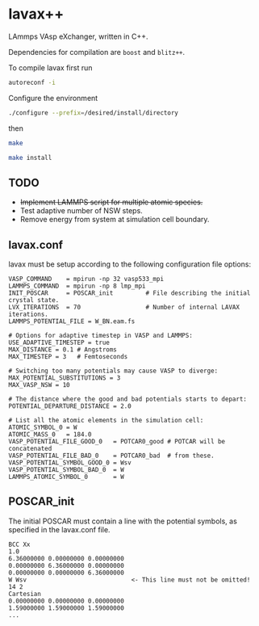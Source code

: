 # lavax++
LAmmps VAsp eXchanger, written in C++.

Dependencies for compilation are <code>boost</code> and <code>blitz++</code>.

To compile lavax first run
```bash
autoreconf -i
```
Configure the environment
```bash
./configure --prefix=/desired/install/directory
```
then
```bash
make
```
```bash
make install
```

## TODO
  * ~~Implement LAMMPS script for multiple atomic species.~~
  * Test adaptive number of NSW steps.
  * Remove energy from system at simulation cell boundary.

## lavax.conf
lavax must be setup according to the following configuration file options:

```squidconf
VASP_COMMAND    = mpirun -np 32 vasp533_mpi
LAMMPS_COMMAND  = mpirun -np 8 lmp_mpi
INIT_POSCAR     = POSCAR_init         # File describing the initial crystal state.
LVX_ITERATIONS  = 70                  # Number of internal LAVAX iterations.
LAMMPS_POTENTIAL_FILE = W_BN.eam.fs

# Options for adaptive timestep in VASP and LAMMPS:
USE_ADAPTIVE_TIMESTEP = true
MAX_DISTANCE = 0.1 # Angstroms
MAX_TIMESTEP = 3   # Femtoseconds

# Switching too many potentials may cause VASP to diverge:
MAX_POTENTIAL_SUBSTITUTIONS = 3
MAX_VASP_NSW = 10

# The distance where the good and bad potentials starts to depart:
POTENTIAL_DEPARTURE_DISTANCE = 2.0

# List all the atomic elements in the simulation cell:
ATOMIC_SYMBOL_0 = W
ATOMIC_MASS_0   = 184.0
VASP_POTENTIAL_FILE_GOOD_0   = POTCAR0_good # POTCAR will be concatenated
VASP_POTENTIAL_FILE_BAD_0    = POTCAR0_bad  # from these.
VASP_POTENTIAL_SYMBOL_GOOD_0 = Wsv
VASP_POTENTIAL_SYMBOL_BAD_0  = W
LAMMPS_ATOMIC_SYMBOL_0       = W
```

## POSCAR_init
The initial POSCAR must contain a line with the potential symbols, as specified in the lavax.conf file.
```text
BCC Xx 
1.0
6.36000000 0.00000000 0.00000000
0.00000000 6.36000000 0.00000000
0.00000000 0.00000000 6.36000000
W Wsv                             <- This line must not be omitted!
14 2
Cartesian
0.00000000 0.00000000 0.00000000
1.59000000 1.59000000 1.59000000
...
```
